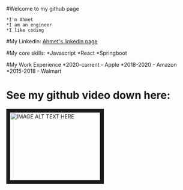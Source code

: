 #Welcome to my github page

	*I'm Ahmet
	*I am an engineer
	*I like coding
  
#My Linkedin:
[Ahmet's linkedin page](https://www.linkedin.com/in/abayram1/)

#My core skills:
	*Javascript
	*React
	*Springboot

#My Work Experience
	*2020-current - Apple
	*2018-2020 - Amazon
	*2015-2018 - Walmart
  
  
<h1>See my github video down here:</h1>

<a href="http://www.youtube.com/watch?feature=player_embedded&v=r-s9re0jS4s" target="_blank"><img src="http://img.youtube.com/vi/r-s9re0jS4s/0.jpg" 
alt="IMAGE ALT TEXT HERE" width="240" height="180" border="10" /></a>


